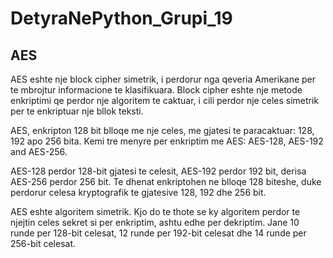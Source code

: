 # DetyraNePython_Grupi_19


## AES

AES eshte nje block cipher simetrik, i perdorur nga qeveria Amerikane per te mbrojtur informacione te klasifikuara. Block cipher eshte nje metode enkriptimi qe perdor nje algoritem te caktuar, i cili perdor nje celes simetrik per te enkriptuar nje bllok teksti. <br/>

AES, enkripton 128 bit blloqe me nje celes, me gjatesi te paracaktuar: 128, 192 apo 256 bita. Kemi tre menyre per enkriptim me AES: AES-128, AES-192 and AES-256. <br/>

AES-128 perdor 128-bit gjatesi te celesit, AES-192 perdor 192 bit, derisa AES-256 perdor 256 bit. Te dhenat enkriptohen ne blloqe 128 biteshe, duke perdorur celesa kryptografik te gjatesive 128, 192 dhe 256 bit. <br/> 

AES eshte algoritem simetrik. Kjo do te thote se ky algoritem perdor te njejtin celes sekret si per enkriptim, ashtu edhe per dekriptim. Jane 10 runde per 128-bit celesat, 12 runde per 192-bit celesat dhe 14 runde per 256-bit celesat.
